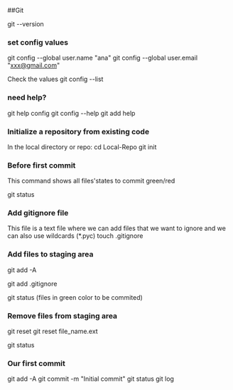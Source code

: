 ##Git

git --version

### set config values
git config --global user.name "ana"
git config --global user.email "xxx@gmail.com"

 Check the values
git config --list


### need help?
git help config
git config --help
git add help 

### Initialize a repository from existing code
In the local directory or repo: cd Local-Repo
git init

### Before first commit
This command shows all files'states to commit green/red

git status

### Add gitignore file
This file is a text file where we can add files that we want to ignore and we can also use wildcards (*.pyc)
touch .gitignore

### Add files to staging area
git add -A

git add .gitignore

git status
(files in green color to be commited)

### Remove files from staging area
git reset
git reset file_name.ext

git status

### Our first commit
git add -A
git commit -m "Initial commit"
git status
git log
